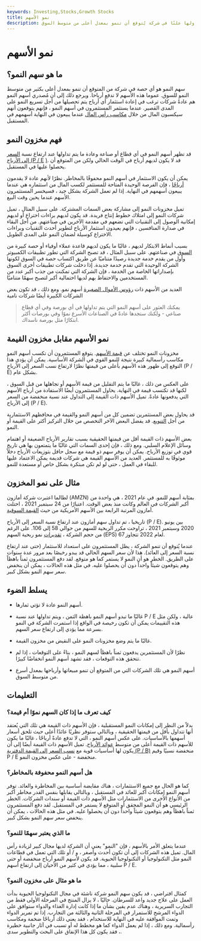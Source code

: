 ```yaml
---
keywords: Investing,Stocks,Growth Stocks
title: نمو الأسهم
description: سهم النمو هو حصة يتم تداولها علنًا في شركة يُتوقع أن تنمو بمعدل أعلى من متوسط السوق.
---
```


# نمو الأسهم
## ما هو سهم النمو؟

سهم النمو هو أي حصة في شركة من المتوقع أن تنمو بمعدل أعلى بكثير من متوسط النمو للسوق. عموما هذه الأسهم لا تدفع أرباحا. ويرجع ذلك إلى أن مُصدري أسهم النمو هم عادةً شركات ترغب في إعادة استثمار أي أرباح يتم تحصيلها من أجل تسريع النمو على المدى القصير. عندما يستثمر المستثمرون في أسهم النمو ، فإنهم يتوقعون أنهم سيكسبون المال من خلال [مكاسب رأس المال](/capitalgain) عندما يبيعون في النهاية أسهمهم في المستقبل.

## فهم مخزون النمو

قد تظهر أسهم النمو في أي قطاع أو صناعة وعادة ما يتم تداولها عند ارتفاع نسبة [السعر إلى الأرباح (P / E](/price-earningsratio) [)](/price-earningsratio). قد لا يكون لديهم أرباح في الوقت الحالي ولكن من المتوقع أن يحصلوا عليها في المستقبل.

يمكن أن يكون الاستثمار في أسهم النمو محفوفًا بالمخاطر. نظرًا لأنهم عادة لا يقدمون [أرباحًا](/stockdividend) ، فإن الفرصة الوحيدة المتاحة للمستثمر لكسب المال من استثماره هي عندما يبيعون أسهمهم في النهاية. إذا لم تعمل الشركة بشكل جيد ، فسيخسر المستثمرون الأسهم عندما يحين وقت البيع.

تميل مخزونات النمو إلى مشاركة بعض السمات المشتركة. على سبيل المثال ، تميل شركات النمو إلى امتلاك خطوط إنتاج فريدة. قد يكون لديهم براءات اختراع أو لديهم إمكانية الوصول إلى التقنيات التي تضعهم في مقدمة الآخرين في صناعتهم. من أجل البقاء في صدارة المنافسين ، فإنهم يعيدون استثمار الأرباح لتطوير أحدث التقنيات وبراءات الاختراع كوسيلة لضمان النمو على المدى الطويل.

بسبب أنماط الابتكار لديهم ، غالبًا ما يكون لديهم قاعدة عملاء أوفياء أو حصة كبيرة من [السوق](/marketshare) في صناعتهم. على سبيل المثال ، قد تصبح الشركة التي تطور تطبيقات الكمبيوتر وأول من يقدم خدمة جديدة رصيدًا متناميًا عن طريق اكتساب حصة في السوق لكونها الشركة الوحيدة التي تقدم خدمة جديدة. إذا دخلت شركات تطبيقات أخرى السوق بإصداراتها الخاصة من الخدمة ، فإن الشركة التي تمكنت من جذب أكبر عدد من المستخدمين والاحتفاظ بهم لديها احتمالية أكبر لتصبح سهمًا متناميًا.

العديد من الأسهم ذات [رؤوس الأموال الصغيرة](/small-cap) أسهم نمو. ومع ذلك ، قد تكون بعض الشركات الكبيرة أيضًا شركات نامية

> يمكنك العثور على أسهم النمو التي يتم تداولها في أي بورصة وفي أي قطاع صناعي - ولكنك ستجدها عادةً في الصناعات الأسرع نموًا وفي بورصات أكثر ابتكارًا مثل بورصة ناسداك.

>

## نمو الأسهم مقابل مخزون القيمة

مخزونات النمو تختلف عن [قيمة الأسهم](/valuestock). يتوقع المستثمرون أن تكسب أسهم النمو مكاسب رأسمالية كبيرة نتيجة للنمو القوي في الشركة الأساسية. يمكن أن يؤدي هذا التوقع إلى ظهور هذه الأسهم بأعلى من قيمتها نظرًا لارتفاع نسب السعر إلى الأرباح (P / E) بشكل عام.

على العكس من ذلك ، غالبًا ما يتم التقليل من قيمة الأسهم أو تجاهلها من قبل السوق ، لكنها قد تكتسب قيمة في النهاية. يحاول المستثمرون أيضًا الاستفادة من أرباح الأسهم التي يدفعونها عادةً. تميل الأسهم ذات القيمة إلى التداول عند نسبة منخفضة من السعر إلى الأرباح (P / E).

قد يحاول بعض المستثمرين تضمين كل من أسهم النمو والقيمة في محافظهم الاستثمارية من أجل [التنويع](/diversification). قد يفضل البعض الآخر التخصص من خلال التركيز أكثر على القيمة أو النمو.

بعض الأسهم ذات القيمة أقل من قيمتها الحقيقية بسبب تقارير الأرباح الضعيفة أو اهتمام وسائل الإعلام السلبي. ومع ذلك ، فإن إحدى السمات التي غالبًا ما يتمتعون بها هي تاريخ قوي في توزيع الأرباح. يمكن أن يوفر سهم ذو قيمة مع سجل حافل بتوزيعات الأرباح دخلاً موثوقًا به للمستثمر. العديد من الأسهم القيمة هي شركات قديمة يمكن الاعتماد عليها للبقاء في العمل ، حتى لو لم تكن مبتكرة بشكل خاص أو مستعدة للنمو.

## مثال على نمو المخزون

لطالما اعتبرت شركة أمازون (AMZN) بمثابة أسهم للنمو. في عام 2021 ، هي واحدة من أكبر الشركات في العالم وكانت منذ بعض الوقت. اعتبارًا من 24 سبتمبر 2021 ، احتلت أمازون المرتبة الرابعة بين الأسهم الأمريكية من حيث [القيمة السوقية](/marketcapitalization).

تاريخيا ، تم تداول سهم أمازون عند ارتفاع نسبة السعر إلى الأرباح (P / E). بين يونيو 2020 وسبتمبر 2021 ، تراوحت مكرر الربحية للسهم من حوالي 58 إلى 106. على الرغم من حجم الشركة ، [تقديرات](/eps) نمو ربحية السهم (EPS) لعام 2022 تتجاوز 67.

عندما يُتوقع أن تنمو الشركة ، يظل المستثمرون على استعداد للاستثمار (حتى عند ارتفاع نسبة السعر إلى العائد). هذا لأن سعر السهم الحالي قد يبدو رخيصًا بعد مرور عدة سنوات على الطريق. الخطر هو أن النمو لا يستمر كما هو متوقع. لقد دفع المستثمرون ثمناً باهظاً وهم يتوقعون شيئاً واحداً دون أن يحصلوا عليه. في مثل هذه الحالات ، يمكن أن ينخفض سعر سهم النمو بشكل كبير.

## يسلط الضوء

- أسهم النمو عادة لا تؤتي ثمارها.

- غالبًا ما تبدو أسهم النمو باهظة الثمن ، ويتم تداولها عند نسبة P / E عالية ، ولكن مثل هذه التقييمات يمكن أن تكون رخيصة في الواقع إذا استمرت الشركة في النمو بسرعة مما يؤدي إلى ارتفاع سعر السهم.

- غالبًا ما يتم وضع مخزونات النمو على النقيض من مخزون القيمة.

- نظرًا لأن المستثمرين يدفعون ثمناً باهظاً لسهم النمو ، بناءً على التوقعات ، إذا لم تتحقق هذه التوقعات ، فقد تشهد أسهم النمو انخفاضًا كبيرًا.

- أسهم النمو هي تلك الشركات التي من المتوقع أن تنمو مبيعاتها وأرباحها بمعدل أسرع من متوسط السوق.

## التعليمات

### كيف تعرف ما إذا كان السهم نموًا أم قيمة؟

بدلاً من النظر إلى إمكانات النمو المستقبلية ، فإن الأسهم ذات القيمة هي تلك التي يُعتقد أنها تتداول بأقل من قيمتها الحقيقية ، وبالتالي ستوفر نظريًا عائدًا أعلى حيث تلحق أسعار أسهمها بالأساسيات. على عكس أسهم النمو ، التي لا تدفع عادةً أرباحًا ، غالبًا ما يكون للأسهم ذات القيمة أعلى من متوسط [عوائد الأرباح](/dividendyield). تميل الأسهم ذات القيمة أيضًا إلى أن يكون لها أساسيات قوية مع [نسب السعر إلى القيمة الدفترية (P / B)](/price-to-bookratio) منخفضة نسبيًا وقيم P / E منخفضة - على عكس مخزون النمو.

### هل أسهم النمو محفوفة بالمخاطر؟

كما هو الحال مع جميع الاستثمارات ، هناك مقايضة أساسية بين المخاطرة والعائد. توفر أسهم النمو إمكانات أكبر للعائد في المستقبل ، وبالتالي يقابلها بنفس القدر مخاطر أكبر من الأنواع الأخرى من الاستثمارات مثل الأسهم ذات القيمة أو سندات الشركات. الخطر الرئيسي هو أن النمو المحقق أو المتوقع لا يستمر في المستقبل. لقد دفع المستثمرون ثمناً باهظاً وهم يتوقعون شيئاً واحداً دون أن يحصلوا عليه. في مثل هذه الحالات ، يمكن أن ينخفض سعر سهم النمو بشكل كبير.

### ما الذي يعتبر سهمًا للنمو؟

عندما يتعلق الأمر بالأسهم ، فإن "النمو" يعني أن الشركة لديها مجال كبير لزيادة رأس المال. تميل هذه الشركات إلى أن تكون أحدث وأصغر ، و / أو تلك التي تعمل في قطاعات النمو مثل التكنولوجيا أو التكنولوجيا الحيوية. قد يكون لأسهم النمو أرباح منخفضة أو حتى سلبية ، مما يؤدي في كثير من الأحيان إلى ارتفاع أسهم P / E.

### ما هو مثال على مخزون النمو؟

كمثال افتراضي ، قد يكون سهم النمو شركة ناشئة في مجال التكنولوجيا الحيوية بدأت العمل على علاج جديد واعد للسرطان. حاليًا ، لا يزال المنتج في المرحلة الأولى فقط من التجارب السريرية ، وهناك عدم يقين بشأن ما إذا كانت إدارة الغذاء والدواء ستوافق على الدواء المرشح للاستمرار في المرحلة الثانية والثالثة من التجارب. إذا تم تمرير الدواء وتمت الموافقة عليه في النهاية للاستخدام ، فقد يعني ذلك أرباحًا ضخمة ومكاسب رأسمالية. ومع ذلك ، إذا لم يعمل الدواء كما هو مخطط له أو تسبب في آثار جانبية خطيرة ، فقد يكون كل هذا الإنفاق على البحث والتطوير سدى.

